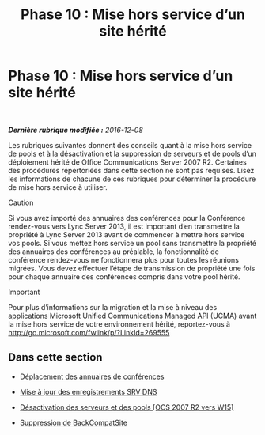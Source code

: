 ﻿---
title: 'Phase 10 : Mise hors service d’un site hérité'
TOCTitle: 'Phase 10 : Mise hors service d’un site hérité'
ms:assetid: d591a310-3b5c-4092-b19e-0349616e40df
ms:mtpsurl: https://technet.microsoft.com/fr-fr/library/JJ205300(v=OCS.15)
ms:contentKeyID: 49298974
ms.date: 12/10/2016
mtps_version: v=OCS.15
ms.translationtype: HT
---

# Phase 10 : Mise hors service d’un site hérité

 

_**Dernière rubrique modifiée :** 2016-12-08_

Les rubriques suivantes donnent des conseils quant à la mise hors service de pools et à la désactivation et la suppression de serveurs et de pools d’un déploiement hérité de Office Communications Server 2007 R2. Certaines des procédures répertoriées dans cette section ne sont pas requises. Lisez les informations de chacune de ces rubriques pour déterminer la procédure de mise hors service à utiliser.

> [!Caution]  
> Si vous avez importé des annuaires des conférences pour la Conférence rendez-vous vers Lync Server 2013, il est important d’en transmettre la propriété à Lync Server 2013 avant de commencer à mettre hors service vos pools. Si vous mettez hors service un pool sans transmettre la propriété des annuaires des conférences au préalable, la fonctionnalité de conférence rendez-vous ne fonctionnera plus pour toutes les réunions migrées. Vous devez effectuer l’étape de transmission de propriété une fois pour chaque annuaire des conférences compris dans votre pool hérité.

> [!important]  
> Pour plus d’informations sur la migration et la mise à niveau des applications Microsoft Unified Communications Managed API (UCMA) avant la mise hors service de votre environnement hérité, reportez-vous à <a href="http://go.microsoft.com/fwlink/p/?linkid=269555">http://go.microsoft.com/fwlink/p/?LinkId=269555</a>

## Dans cette section

  - [Déplacement des annuaires de conférences](move-conference-directories.md)

  - [Mise à jour des enregistrements SRV DNS](update-dns-srv-records_1.md)

  - [Désactivation des serveurs et des pools \[OCS 2007 R2 vers W15\]](decommissioning-servers-and-pools.md)

  - [Suppression de BackCompatSite](remove-backcompatsite.md)

